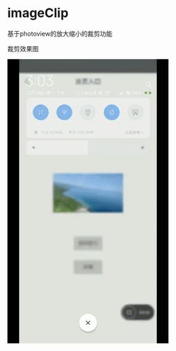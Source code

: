 # imageClip
基于photoview的放大缩小的裁剪功能

裁剪效果图

![image](https://github.com/cydeep/ImageEdit/blob/master/app/src/main/res/drawable/image_clip.gif)
